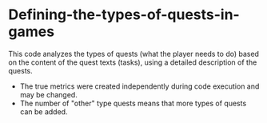 # Defining-the-types-of-quests-in-games
This code analyzes the types of quests (what the player needs to do) based on the content of the quest texts (tasks), using a detailed description of the quests.


* The true metrics were created independently during code execution and may be changed.
* The number of "other" type quests means that more types of quests can be added.
